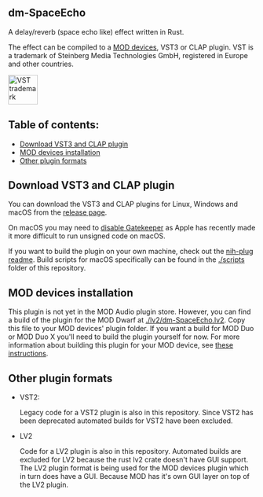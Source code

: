 ## dm-SpaceEcho

A delay/reverb (space echo like) effect written in Rust.

The effect can be compiled to a [MOD devices](https://moddevices.com/), VST3 or CLAP plugin.
VST is a trademark of Steinberg Media Technologies GmbH, registered in Europe and other countries.

<img src="https://steinbergmedia.github.io/vst3_dev_portal/resources/licensing_6.png" width="60" height="auto" alt="VST trademark">

## Table of contents:

- [Download VST3 and CLAP plugin](#Download-VST3-and-CLAP-plugin)
- [MOD devices installation](#MOD-devices-installation)
- [Other plugin formats](#Other-plugin-formats)

## Download VST3 and CLAP plugin

You can download the VST3 and CLAP plugins for Linux, Windows and macOS from the [release page](https://github.com/davemollen/dm-SpaceEcho/releases).

On macOS you may need to [disable Gatekeeper](https://disable-gatekeeper.github.io/) as Apple has recently made it more difficult to run unsigned code on macOS.

If you want to build the plugin on your own machine, check out the [nih-plug readme](https://github.com/robbert-vdh/nih-plug). Build scripts for macOS specifically can be found in the [./scripts](./scripts/) folder of this repository.

## MOD devices installation

This plugin is not yet in the MOD Audio plugin store.
However, you can find a build of the plugin for the MOD Dwarf at [./lv2/dm-SpaceEcho.lv2](./lv2/dm-SpaceEcho.lv2/). Copy this file to your MOD devices' plugin folder. If you want a build for MOD Duo or MOD Duo X you'll need to build the plugin yourself for now. For more information about building this plugin for your MOD device, see [these instructions](https://github.com/moddevices/mod-plugin-builder).

## Other plugin formats

- VST2:

  Legacy code for a VST2 plugin is also in this repository. Since VST2 has been deprecated automated builds for VST2 have been excluded.

- LV2

  Code for a LV2 plugin is also in this repository. Automated builds are excluded for LV2 because the rust lv2 crate doesn't have GUI support. The LV2 plugin format is being used for the MOD devices plugin which in turn does have a GUI. Because MOD has it's own GUI layer on top of the LV2 plugin.
